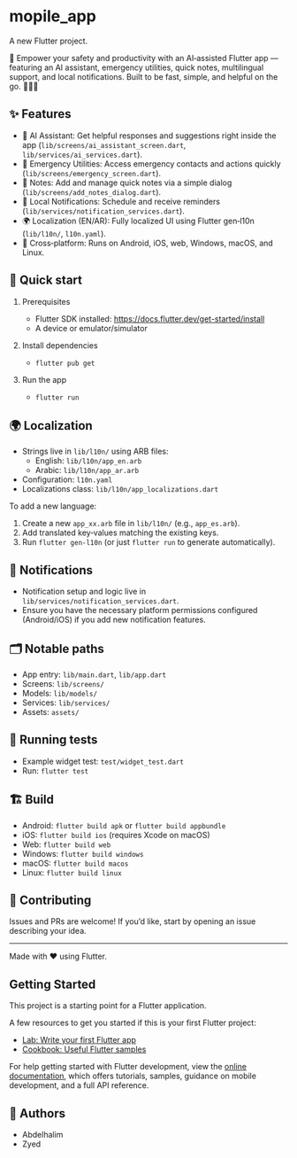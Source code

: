 # mopile_app

A new Flutter project.

🌟 Empower your safety and productivity with an AI‑assisted Flutter app — featuring an AI assistant, emergency utilities, quick notes, multilingual support, and local notifications. Built to be fast, simple, and helpful on the go. 🤝🛟🧠

## ✨ Features

- 🧠 AI Assistant: Get helpful responses and suggestions right inside the app (`lib/screens/ai_assistant_screen.dart`, `lib/services/ai_services.dart`).
- 🛟 Emergency Utilities: Access emergency contacts and actions quickly (`lib/screens/emergency_screen.dart`).
- 📝 Notes: Add and manage quick notes via a simple dialog (`lib/screens/add_notes_dialog.dart`).
- 🔔 Local Notifications: Schedule and receive reminders (`lib/services/notification_services.dart`).
- 🌍 Localization (EN/AR): Fully localized UI using Flutter gen‑l10n (`lib/l10n/`, `l10n.yaml`).
- 🎨 Cross‑platform: Runs on Android, iOS, web, Windows, macOS, and Linux.

## 🚀 Quick start

1. Prerequisites
   - Flutter SDK installed: https://docs.flutter.dev/get-started/install
   - A device or emulator/simulator

2. Install dependencies
   - `flutter pub get`

3. Run the app
   - `flutter run`

## 🌍 Localization

- Strings live in `lib/l10n/` using ARB files:
  - English: `lib/l10n/app_en.arb`
  - Arabic: `lib/l10n/app_ar.arb`
- Configuration: `l10n.yaml`
- Localizations class: `lib/l10n/app_localizations.dart`

To add a new language:

1. Create a new `app_xx.arb` file in `lib/l10n/` (e.g., `app_es.arb`).
2. Add translated key‑values matching the existing keys.
3. Run `flutter gen-l10n` (or just `flutter run` to generate automatically).

## 🔔 Notifications

- Notification setup and logic live in `lib/services/notification_services.dart`.
- Ensure you have the necessary platform permissions configured (Android/iOS) if you add new notification features.

## 🗂️ Notable paths

- App entry: `lib/main.dart`, `lib/app.dart`
- Screens: `lib/screens/`
- Models: `lib/models/`
- Services: `lib/services/`
- Assets: `assets/`

## 🧪 Running tests

- Example widget test: `test/widget_test.dart`
- Run: `flutter test`

## 🏗️ Build

- Android: `flutter build apk` or `flutter build appbundle`
- iOS: `flutter build ios` (requires Xcode on macOS)
- Web: `flutter build web`
- Windows: `flutter build windows`
- macOS: `flutter build macos`
- Linux: `flutter build linux`

## 🙌 Contributing

Issues and PRs are welcome! If you’d like, start by opening an issue describing your idea.

---

Made with ❤️ using Flutter.

## Getting Started

This project is a starting point for a Flutter application.

A few resources to get you started if this is your first Flutter project:

- [Lab: Write your first Flutter app](https://docs.flutter.dev/get-started/codelab)
- [Cookbook: Useful Flutter samples](https://docs.flutter.dev/cookbook)

For help getting started with Flutter development, view the
[online documentation](https://docs.flutter.dev/), which offers tutorials,
samples, guidance on mobile development, and a full API reference.

## 👥 Authors

- Abdelhalim
- Zyed
